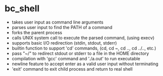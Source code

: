 # bc_shell

- takes user input as command line arguments
- parses user input to find the PATH of a command
- forks the parent process
- calls UNIX system call to execute the parsed command, (using execv)
- supports basic I/O redirection (stdin, stdout, stderr)
- builtin function to support 'cd' commands, (cd, cd ~, cd .., cd ../.., etc.)
- pass "~/" to redirect stdout or stderr to a file in the HOME directory
- compilation with 'gcc' command and './a.out' to run executable
- newline feature to accept enter as a valid user input without terminating
- 'exit' command to exit child process and return to real shell
